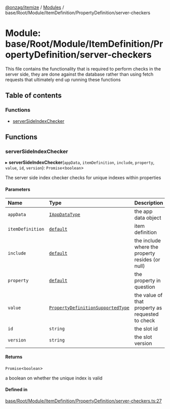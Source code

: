 [@onzag/itemize](../README.md) / [Modules](../modules.md) / base/Root/Module/ItemDefinition/PropertyDefinition/server-checkers

# Module: base/Root/Module/ItemDefinition/PropertyDefinition/server-checkers

This file contains the functionality that is required to perform checks
in the server side, they are done against the database rather than
using fetch requests that ultimately end up running these functions

## Table of contents

### Functions

- [serverSideIndexChecker](base_Root_Module_ItemDefinition_PropertyDefinition_server_checkers.md#serversideindexchecker)

## Functions

### serverSideIndexChecker

▸ **serverSideIndexChecker**(`appData`, `itemDefinition`, `include`, `property`, `value`, `id`, `version`): `Promise`\<`boolean`\>

The server side index checker checks for unique indexes within properties

#### Parameters

| Name | Type | Description |
| :------ | :------ | :------ |
| `appData` | [`IAppDataType`](../interfaces/server.IAppDataType.md) | the app data object |
| `itemDefinition` | [`default`](../classes/base_Root_Module_ItemDefinition.default.md) | item definition |
| `include` | [`default`](../classes/base_Root_Module_ItemDefinition_Include.default.md) | the include where the property resides (or null) |
| `property` | [`default`](../classes/base_Root_Module_ItemDefinition_PropertyDefinition.default.md) | the property in question |
| `value` | [`PropertyDefinitionSupportedType`](base_Root_Module_ItemDefinition_PropertyDefinition_types.md#propertydefinitionsupportedtype) | the value of that property as requested to check |
| `id` | `string` | the slot id |
| `version` | `string` | the slot version |

#### Returns

`Promise`\<`boolean`\>

a boolean on whether the unique index is valid

#### Defined in

[base/Root/Module/ItemDefinition/PropertyDefinition/server-checkers.ts:27](https://github.com/onzag/itemize/blob/59702dd5/base/Root/Module/ItemDefinition/PropertyDefinition/server-checkers.ts#L27)
